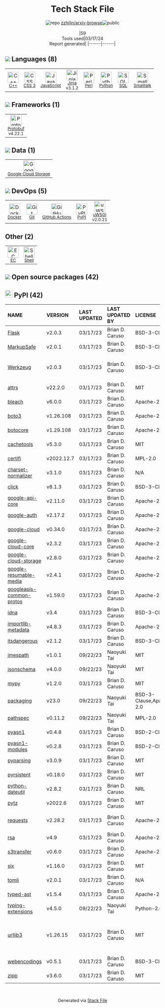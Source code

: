 <!--
&lt;--- Readme.md Snippet without images Start ---&gt;
## Tech Stack
zzhilin/arxiv-browse is built on the following main stack:

- [C++](http://www.cplusplus.com/) – Languages
- [JavaScript](https://developer.mozilla.org/en-US/docs/Web/JavaScript) – Languages
- [Jinja](https://palletsprojects.com/p/jinja/) – Templating Languages & Extensions
- [Perl](http://www.perl.org/) – Languages
- [Python](https://www.python.org) – Languages
- [SQL](https://en.wikipedia.org/wiki/SQL) – Languages
- [Smalltalk](http://en.wikipedia.org/wiki/Smalltalk) – Languages
- [Protobuf](https://developers.google.com/protocol-buffers/) – Serialization Frameworks
- [Google Cloud Storage](https://cloud.google.com/products/cloud-storage/) – Cloud Storage
- [Docker](https://www.docker.com/) – Virtual Machine Platforms & Containers
- [GitHub Actions](https://github.com/features/actions) – Continuous Integration
- [uWSGI](https://github.com/unbit/uwsgi) – Web Server Interface
- [Shell](https://en.wikipedia.org/wiki/Shell_script) – Shells

Full tech stack [here](/techstack.md)

&lt;--- Readme.md Snippet without images End ---&gt;

&lt;--- Readme.md Snippet with images Start ---&gt;
## Tech Stack
zzhilin/arxiv-browse is built on the following main stack:

- <img width='25' height='25' src='https://img.stackshare.io/service/1049/cplusplus.png' alt='C++'/> [C++](http://www.cplusplus.com/) – Languages
- <img width='25' height='25' src='https://img.stackshare.io/service/1209/javascript.jpeg' alt='JavaScript'/> [JavaScript](https://developer.mozilla.org/en-US/docs/Web/JavaScript) – Languages
- <img width='25' height='25' src='https://img.stackshare.io/service/2303/New_Project__20_.png' alt='Jinja'/> [Jinja](https://palletsprojects.com/p/jinja/) – Templating Languages & Extensions
- <img width='25' height='25' src='https://img.stackshare.io/service/1048/perl.png' alt='Perl'/> [Perl](http://www.perl.org/) – Languages
- <img width='25' height='25' src='https://img.stackshare.io/service/993/pUBY5pVj.png' alt='Python'/> [Python](https://www.python.org) – Languages
- <img width='25' height='25' src='https://img.stackshare.io/service/2271/default_068d33483bba6b81ee13fbd4dc7aab9780896a54.png' alt='SQL'/> [SQL](https://en.wikipedia.org/wiki/SQL) – Languages
- <img width='25' height='25' src='https://img.stackshare.io/service/2624/no-img-open-source.png' alt='Smalltalk'/> [Smalltalk](http://en.wikipedia.org/wiki/Smalltalk) – Languages
- <img width='25' height='25' src='https://img.stackshare.io/service/4393/ma2jqJKH_400x400.png' alt='Protobuf'/> [Protobuf](https://developers.google.com/protocol-buffers/) – Serialization Frameworks
- <img width='25' height='25' src='https://img.stackshare.io/service/694/Cloud_Storage.png' alt='Google Cloud Storage'/> [Google Cloud Storage](https://cloud.google.com/products/cloud-storage/) – Cloud Storage
- <img width='25' height='25' src='https://img.stackshare.io/service/586/n4u37v9t_400x400.png' alt='Docker'/> [Docker](https://www.docker.com/) – Virtual Machine Platforms & Containers
- <img width='25' height='25' src='https://img.stackshare.io/service/11563/actions.png' alt='GitHub Actions'/> [GitHub Actions](https://github.com/features/actions) – Continuous Integration
- <img width='25' height='25' src='https://img.stackshare.io/service/1838/uwsgi.png' alt='uWSGI'/> [uWSGI](https://github.com/unbit/uwsgi) – Web Server Interface
- <img width='25' height='25' src='https://img.stackshare.io/service/4631/default_c2062d40130562bdc836c13dbca02d318205a962.png' alt='Shell'/> [Shell](https://en.wikipedia.org/wiki/Shell_script) – Shells

Full tech stack [here](/techstack.md)

&lt;--- Readme.md Snippet with images End ---&gt;
-->
<div align="center">

# Tech Stack File
![](https://img.stackshare.io/repo.svg "repo") [zzhilin/arxiv-browse](https://github.com/zzhilin/arxiv-browse)![](https://img.stackshare.io/public_badge.svg "public")
<br/><br/>
|59<br/>Tools used|03/17/24 <br/>Report generated|
|------|------|
</div>

## <img src='https://img.stackshare.io/languages.svg'/> Languages (8)
<table><tr>
  <td align='center'>
  <img width='36' height='36' src='https://img.stackshare.io/service/1049/cplusplus.png' alt='C++'>
  <br>
  <sub><a href="http://www.cplusplus.com/">C++</a></sub>
  <br>
  <sub></sub>
</td>

<td align='center'>
  <img width='36' height='36' src='https://img.stackshare.io/service/6727/css.png' alt='CSS 3'>
  <br>
  <sub><a href="https://developer.mozilla.org/en-US/docs/Web/CSS/CSS3">CSS 3</a></sub>
  <br>
  <sub></sub>
</td>

<td align='center'>
  <img width='36' height='36' src='https://img.stackshare.io/service/1209/javascript.jpeg' alt='JavaScript'>
  <br>
  <sub><a href="https://developer.mozilla.org/en-US/docs/Web/JavaScript">JavaScript</a></sub>
  <br>
  <sub></sub>
</td>

<td align='center'>
  <img width='36' height='36' src='https://img.stackshare.io/service/2303/New_Project__20_.png' alt='Jinja'>
  <br>
  <sub><a href="https://palletsprojects.com/p/jinja/">Jinja</a></sub>
  <br>
  <sub>v3.1.2</sub>
</td>

<td align='center'>
  <img width='36' height='36' src='https://img.stackshare.io/service/1048/perl.png' alt='Perl'>
  <br>
  <sub><a href="http://www.perl.org/">Perl</a></sub>
  <br>
  <sub></sub>
</td>

<td align='center'>
  <img width='36' height='36' src='https://img.stackshare.io/service/993/pUBY5pVj.png' alt='Python'>
  <br>
  <sub><a href="https://www.python.org">Python</a></sub>
  <br>
  <sub></sub>
</td>

<td align='center'>
  <img width='36' height='36' src='https://img.stackshare.io/service/2271/default_068d33483bba6b81ee13fbd4dc7aab9780896a54.png' alt='SQL'>
  <br>
  <sub><a href="https://en.wikipedia.org/wiki/SQL">SQL</a></sub>
  <br>
  <sub></sub>
</td>

<td align='center'>
  <img width='36' height='36' src='https://img.stackshare.io/service/2624/no-img-open-source.png' alt='Smalltalk'>
  <br>
  <sub><a href="http://en.wikipedia.org/wiki/Smalltalk">Smalltalk</a></sub>
  <br>
  <sub></sub>
</td>

</tr>
</table>

## <img src='https://img.stackshare.io/frameworks.svg'/> Frameworks (1)
<table><tr>
  <td align='center'>
  <img width='36' height='36' src='https://img.stackshare.io/service/4393/ma2jqJKH_400x400.png' alt='Protobuf'>
  <br>
  <sub><a href="https://developers.google.com/protocol-buffers/">Protobuf</a></sub>
  <br>
  <sub>v4.22.1</sub>
</td>

</tr>
</table>

## <img src='https://img.stackshare.io/databases.svg'/> Data (1)
<table><tr>
  <td align='center'>
  <img width='36' height='36' src='https://img.stackshare.io/service/694/Cloud_Storage.png' alt='Google Cloud Storage'>
  <br>
  <sub><a href="https://cloud.google.com/products/cloud-storage/">Google Cloud Storage</a></sub>
  <br>
  <sub></sub>
</td>

</tr>
</table>

## <img src='https://img.stackshare.io/devops.svg'/> DevOps (5)
<table><tr>
  <td align='center'>
  <img width='36' height='36' src='https://img.stackshare.io/service/586/n4u37v9t_400x400.png' alt='Docker'>
  <br>
  <sub><a href="https://www.docker.com/">Docker</a></sub>
  <br>
  <sub></sub>
</td>

<td align='center'>
  <img width='36' height='36' src='https://img.stackshare.io/service/1046/git.png' alt='Git'>
  <br>
  <sub><a href="http://git-scm.com/">Git</a></sub>
  <br>
  <sub></sub>
</td>

<td align='center'>
  <img width='36' height='36' src='https://img.stackshare.io/service/11563/actions.png' alt='GitHub Actions'>
  <br>
  <sub><a href="https://github.com/features/actions">GitHub Actions</a></sub>
  <br>
  <sub></sub>
</td>

<td align='center'>
  <img width='36' height='36' src='https://img.stackshare.io/service/12572/-RIWgodF_400x400.jpg' alt='PyPI'>
  <br>
  <sub><a href="https://pypi.org/">PyPI</a></sub>
  <br>
  <sub></sub>
</td>

<td align='center'>
  <img width='36' height='36' src='https://img.stackshare.io/service/1838/uwsgi.png' alt='uWSGI'>
  <br>
  <sub><a href="https://github.com/unbit/uwsgi">uWSGI</a></sub>
  <br>
  <sub>v2.0.21</sub>
</td>

</tr>
</table>

## Other (2)
<table><tr>
  <td align='center'>
  <img width='36' height='36' src='https://img.stackshare.io/service/4455/no-img-open-source.png' alt='EC'>
  <br>
  <sub><a href="BUG">EC</a></sub>
  <br>
  <sub></sub>
</td>

<td align='center'>
  <img width='36' height='36' src='https://img.stackshare.io/service/4631/default_c2062d40130562bdc836c13dbca02d318205a962.png' alt='Shell'>
  <br>
  <sub><a href="https://en.wikipedia.org/wiki/Shell_script">Shell</a></sub>
  <br>
  <sub></sub>
</td>

</tr>
</table>


## <img src='https://img.stackshare.io/group.svg' /> Open source packages (42)</h2>

## <img width='24' height='24' src='https://img.stackshare.io/service/12572/-RIWgodF_400x400.jpg'/> PyPI (42)

|NAME|VERSION|LAST UPDATED|LAST UPDATED BY|LICENSE|VULNERABILITIES|
|:------|:------|:------|:------|:------|:------|
|[Flask](https://pypi.org/project/Flask)|v2.0.3|03/17/23|Brian D. Caruso |BSD-3-Clause|N/A|
|[MarkupSafe](https://pypi.org/project/MarkupSafe)|v2.0.1|03/17/23|Brian D. Caruso |BSD-3-Clause|N/A|
|[Werkzeug](https://pypi.org/project/Werkzeug)|v2.0.3|03/17/23|Brian D. Caruso |BSD-3-Clause|[CVE-2023-25577](https://github.com/advisories/GHSA-xg9f-g7g7-2323) (High)<br/>[CVE-2023-23934](https://github.com/advisories/GHSA-px8h-6qxv-m22q) (Low)|
|[attrs](https://pypi.org/project/attrs)|v22.2.0|03/17/23|Brian D. Caruso |MIT|N/A|
|[bleach](https://pypi.org/project/bleach)|v6.0.0|03/17/23|Brian D. Caruso |Apache-2.0|N/A|
|[boto3](https://pypi.org/project/boto3)|v1.26.108|03/17/23|Brian D. Caruso |Apache-2.0|N/A|
|[botocore](https://pypi.org/project/botocore)|v1.29.108|03/17/23|Brian D. Caruso |Apache-2.0|N/A|
|[cachetools](https://pypi.org/project/cachetools)|v5.3.0|03/17/23|Brian D. Caruso |MIT|N/A|
|[certifi](https://pypi.org/project/certifi)|v2022.12.7|03/17/23|Brian D. Caruso |MPL-2.0|[CVE-2023-37920](https://github.com/advisories/GHSA-xqr8-7jwr-rhp7) (High)|
|[charset-normalizer](https://pypi.org/project/charset-normalizer)|v3.1.0|03/17/23|Brian D. Caruso |N/A|N/A|
|[click](https://pypi.org/project/click)|v8.1.3|03/17/23|Brian D. Caruso |BSD-3-Clause|N/A|
|[google-api-core](https://pypi.org/project/google-api-core)|v2.11.0|03/17/23|Brian D. Caruso |Apache-2.0|N/A|
|[google-auth](https://pypi.org/project/google-auth)|v2.17.2|03/17/23|Brian D. Caruso |Apache-2.0|N/A|
|[google-cloud](https://pypi.org/project/google-cloud)|v0.34.0|03/17/23|Brian D. Caruso |Apache-2.0|N/A|
|[google-cloud-core](https://pypi.org/project/google-cloud-core)|v2.3.2|03/17/23|Brian D. Caruso |Apache-2.0|N/A|
|[google-cloud-storage](https://pypi.org/project/google-cloud-storage)|v2.8.0|03/17/23|Brian D. Caruso |Apache-2.0|N/A|
|[google-resumable-media](https://pypi.org/project/google-resumable-media)|v2.4.1|03/17/23|Brian D. Caruso |Apache-2.0|N/A|
|[googleapis-common-protos](https://pypi.org/project/googleapis-common-protos)|v1.59.0|03/17/23|Brian D. Caruso |Apache-2.0|N/A|
|[idna](https://pypi.org/project/idna)|v3.4|03/17/23|Brian D. Caruso |BSD-3-Clause|N/A|
|[importlib-metadata](https://pypi.org/project/importlib-metadata)|v4.8.3|03/17/23|Brian D. Caruso |Apache-2.0|N/A|
|[itsdangerous](https://pypi.org/project/itsdangerous)|v2.1.2|03/17/23|Brian D. Caruso |BSD-3-Clause|N/A|
|[jmespath](https://pypi.org/project/jmespath)|v1.0.1|09/22/23|Naoyuki Tai |MIT|N/A|
|[jsonschema](https://pypi.org/project/jsonschema)|v4.0.0|09/22/23|Naoyuki Tai |MIT|N/A|
|[mypy](https://pypi.org/project/mypy)|v1.2.0|03/17/23|Brian D. Caruso |MIT|N/A|
|[packaging](https://pypi.org/project/packaging)|v23.0|09/22/23|Naoyuki Tai |BSD-3-Clause,Apache-2.0|N/A|
|[pathspec](https://pypi.org/project/pathspec)|v0.11.2|09/22/23|Naoyuki Tai |MPL-2.0|N/A|
|[pyasn1](https://pypi.org/project/pyasn1)|v0.4.8|03/17/23|Brian D. Caruso |BSD-2-Clause|N/A|
|[pyasn1-modules](https://pypi.org/project/pyasn1-modules)|v0.2.8|03/17/23|Brian D. Caruso |BSD-2-Clause|N/A|
|[pyparsing](https://pypi.org/project/pyparsing)|v3.0.9|03/17/23|Brian D. Caruso |MIT|N/A|
|[pyrsistent](https://pypi.org/project/pyrsistent)|v0.18.0|03/17/23|Brian D. Caruso |MIT|N/A|
|[python-dateutil](https://pypi.org/project/python-dateutil)|v2.8.2|03/17/23|Brian D. Caruso |NRL|N/A|
|[pytz](https://pypi.org/project/pytz)|v2022.6|03/17/23|Brian D. Caruso |MIT|N/A|
|[requests](https://pypi.org/project/requests)|v2.28.2|03/17/23|Brian D. Caruso |Apache-2.0|[CVE-2023-32681](https://github.com/advisories/GHSA-j8r2-6x86-q33q) (Moderate)|
|[rsa](https://pypi.org/project/rsa)|v4.9|03/17/23|Brian D. Caruso |Apache-2.0|N/A|
|[s3transfer](https://pypi.org/project/s3transfer)|v0.6.0|03/17/23|Brian D. Caruso |Apache-2.0|N/A|
|[six](https://pypi.org/project/six)|v1.16.0|03/17/23|Brian D. Caruso |MIT|N/A|
|[tomli](https://pypi.org/project/tomli)|v2.0.1|03/17/23|Brian D. Caruso |N/A|N/A|
|[typed-ast](https://pypi.org/project/typed-ast)|v1.5.4|03/17/23|Brian D. Caruso |Apache-2.0|N/A|
|[typing-extensions](https://pypi.org/project/typing-extensions)|v4.5.0|09/22/23|Naoyuki Tai |Python-2.0|N/A|
|[urllib3](https://pypi.org/project/urllib3)|v1.26.15|03/17/23|Brian D. Caruso |MIT|[CVE-2023-45803](https://github.com/advisories/GHSA-g4mx-q9vg-27p4) (Moderate)<br/>[CVE-2023-43804](https://github.com/advisories/GHSA-v845-jxx5-vc9f) (Moderate)|
|[webencodings](https://pypi.org/project/webencodings)|v0.5.1|03/17/23|Brian D. Caruso |BSD-3-Clause|N/A|
|[zipp](https://pypi.org/project/zipp)|v3.6.0|03/17/23|Brian D. Caruso |MIT|N/A|

<br/>
<div align='center'>

Generated via [Stack File](https://github.com/marketplace/stack-file)
